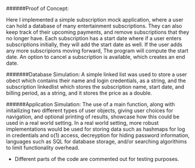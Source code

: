 ######Proof of Concept:

Here I implemented a simple subscription mock application, where a user can hold a database of many
entertainment subscriptions. They can also keep track of their upcoming payments, and remove
subscriptions that they no longer have.
Each subscription has a start date where if a user enters subscriptions initially, they will 
add the start date as well. If the user adds any more subscripions moving forward, 
The program will compute the start date. 
An option to cancel a subscription is available, which creates an end date.


#######Database Simulation:
A simple linked list was used to store a user obect which contains their name and login credentials,
as a string, and the subscription linkedlist which stores the subscription name, start date, and billing period, as a string, and it stores the price as a double.

######Application Simulation:
The use of a main function, along with initailizing two different types of user objects, giving user choices for navigation, and optional printing of results, showcase how this could be used in a real world setting. In a real world setting, more robust
implementations would be used for storing data such as hashmaps for log in credentials and o(1) access, decreyption for hiding password information, languages such as SQL for database storage, and/or searching algorithims to limit functionality overhead.

- Different parts of the code are commented out for testing purposes.
